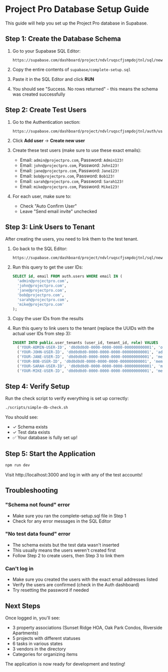 # Project Pro Database Setup Guide

This guide will help you set up the Project Pro database in Supabase.

## Step 1: Create the Database Schema

1. Go to your Supabase SQL Editor:
   ```
   https://supabase.com/dashboard/project/ndvlruqscfjsmpdojtnl/sql/new
   ```

2. Copy the entire contents of `supabase/complete-setup.sql`

3. Paste it in the SQL Editor and click **RUN**

4. You should see "Success. No rows returned" - this means the schema was created successfully

## Step 2: Create Test Users

1. Go to the Authentication section:
   ```
   https://supabase.com/dashboard/project/ndvlruqscfjsmpdojtnl/auth/users
   ```

2. Click **Add user** → **Create new user**

3. Create these test users (make sure to use these exact emails):
   - Email: `admin@projectpro.com`, Password: `Admin123!`
   - Email: `john@projectpro.com`, Password: `John123!`
   - Email: `jane@projectpro.com`, Password: `Jane123!`
   - Email: `bob@projectpro.com`, Password: `Bob123!`
   - Email: `sarah@projectpro.com`, Password: `Sarah123!`
   - Email: `mike@projectpro.com`, Password: `Mike123!`

4. For each user, make sure to:
   - Check "Auto Confirm User" 
   - Leave "Send email invite" unchecked

## Step 3: Link Users to Tenant

After creating the users, you need to link them to the test tenant.

1. Go back to the SQL Editor:
   ```
   https://supabase.com/dashboard/project/ndvlruqscfjsmpdojtnl/sql/new
   ```

2. Run this query to get the user IDs:
   ```sql
   SELECT id, email FROM auth.users WHERE email IN (
     'admin@projectpro.com',
     'john@projectpro.com',
     'jane@projectpro.com',
     'bob@projectpro.com',
     'sarah@projectpro.com',
     'mike@projectpro.com'
   );
   ```

3. Copy the user IDs from the results

4. Run this query to link users to the tenant (replace the UUIDs with the actual user IDs from step 3):
   ```sql
   INSERT INTO public.user_tenants (user_id, tenant_id, role) VALUES 
     ('YOUR-ADMIN-USER-ID', 'd0d0d0d0-0000-0000-0000-000000000001', 'owner'),
     ('YOUR-JOHN-USER-ID', 'd0d0d0d0-0000-0000-0000-000000000001', 'admin'),
     ('YOUR-JANE-USER-ID', 'd0d0d0d0-0000-0000-0000-000000000001', 'member'),
     ('YOUR-BOB-USER-ID', 'd0d0d0d0-0000-0000-0000-000000000001', 'member'),
     ('YOUR-SARAH-USER-ID', 'd0d0d0d0-0000-0000-0000-000000000001', 'member'),
     ('YOUR-MIKE-USER-ID', 'd0d0d0d0-0000-0000-0000-000000000001', 'member');
   ```

## Step 4: Verify Setup

Run the check script to verify everything is set up correctly:

```bash
./scripts/simple-db-check.sh
```

You should see:
- ✓ Schema exists
- ✓ Test data exists
- ✅ Your database is fully set up!

## Step 5: Start the Application

```bash
npm run dev
```

Visit http://localhost:3000 and log in with any of the test accounts!

## Troubleshooting

### "Schema not found" error
- Make sure you ran the complete-setup.sql file in Step 1
- Check for any error messages in the SQL Editor

### "No test data found" error
- The schema exists but the test data wasn't inserted
- This usually means the users weren't created first
- Follow Step 2 to create users, then Step 3 to link them

### Can't log in
- Make sure you created the users with the exact email addresses listed
- Verify the users are confirmed (check in the Auth dashboard)
- Try resetting the password if needed

## Next Steps

Once logged in, you'll see:
- 3 property associations (Sunset Ridge HOA, Oak Park Condos, Riverside Apartments)
- 5 projects with different statuses
- 6 tasks in various states
- 3 vendors in the directory
- Categories for organizing items

The application is now ready for development and testing!